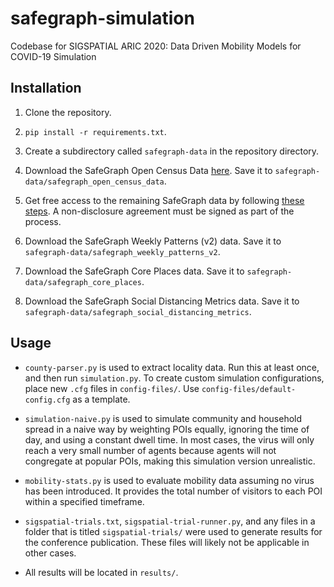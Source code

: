 # safegraph-simulation

Codebase for SIGSPATIAL ARIC 2020: Data Driven Mobility Models for COVID-19 Simulation

## Installation

1. Clone the repository.

2. `pip install -r requirements.txt`.

3. Create a subdirectory called `safegraph-data` in the repository directory.

4. Download the SafeGraph Open Census Data [here](https://www.safegraph.com/open-census-data). Save it to `safegraph-data/safegraph_open_census_data`.

5. Get free access to the remaining SafeGraph data by following [these steps](https://www.safegraph.com/covid-19-data-consortium). A non-disclosure agreement must be signed as part of the process.

6. Download the SafeGraph Weekly Patterns (v2) data. Save it to `safegraph-data/safegraph_weekly_patterns_v2`.

7. Download the SafeGraph Core Places data. Save it to `safegraph-data/safegraph_core_places`.

8. Download the SafeGraph Social Distancing Metrics data. Save it to `safegraph-data/safegraph_social_distancing_metrics`.

## Usage

* `county-parser.py` is used to extract locality data. Run this at least once, and then run `simulation.py`. To create custom simulation configurations, place new `.cfg` files in `config-files/`. Use `config-files/default-config.cfg` as a template.

* `simulation-naive.py` is used to simulate community and household spread in a naive way by weighting POIs equally, ignoring the time of day, and using a constant dwell time. In most cases, the virus will only reach a very small number of agents because agents will not congregate at popular POIs, making this simulation version unrealistic.

* `mobility-stats.py` is used to evaluate mobility data assuming no virus has been introduced. It provides the total number of visitors to each POI within a specified timeframe.

* `sigspatial-trials.txt`, `sigspatial-trial-runner.py`, and any files in a folder that is titled `sigspatial-trials/` were used to generate results for the conference publication. These files will likely not be applicable in other cases.

* All results will be located in `results/`.
